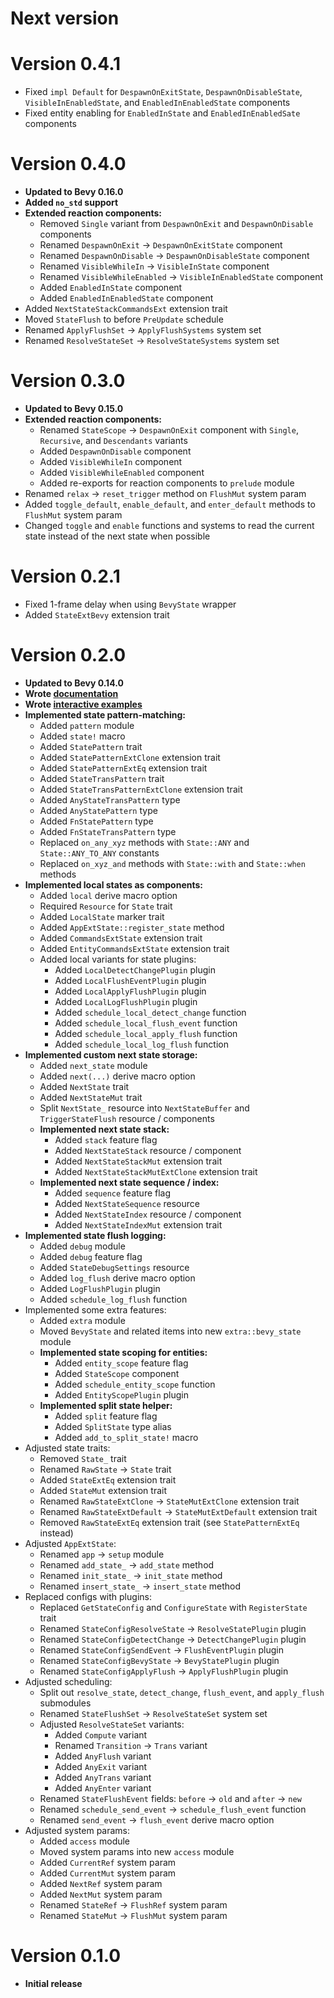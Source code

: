 # Next version

# Version 0.4.1

- Fixed `impl Default` for `DespawnOnExitState`, `DespawnOnDisableState`, `VisibleInEnabledState`, and `EnabledInEnabledState` components
- Fixed entity enabling for `EnabledInState` and `EnabledInEnabledSate` components

# Version 0.4.0

- **Updated to Bevy 0.16.0**
- **Added `no_std` support**
- **Extended reaction components:**
    - Removed `Single` variant from `DespawnOnExit` and `DespawnOnDisable` components
    - Renamed `DespawnOnExit` -> `DespawnOnExitState` component
    - Renamed `DespawnOnDisable` -> `DespawnOnDisableState` component
    - Renamed `VisibleWhileIn` -> `VisibleInState` component
    - Renamed `VisibleWhileEnabled` -> `VisibleInEnabledState` component
    - Added `EnabledInState` component
    - Added `EnabledInEnabledState` component
- Added `NextStateStackCommandsExt` extension trait
- Moved `StateFlush` to before `PreUpdate` schedule
- Renamed `ApplyFlushSet` -> `ApplyFlushSystems` system set
- Renamed `ResolveStateSet` -> `ResolveStateSystems` system set

# Version 0.3.0

- **Updated to Bevy 0.15.0**
- **Extended reaction components:**
    - Renamed `StateScope` -> `DespawnOnExit` component with `Single`, `Recursive`, and `Descendants` variants
    - Added `DespawnOnDisable` component
    - Added `VisibleWhileIn` component
    - Added `VisibleWhileEnabled` component
    - Added re-exports for reaction components to `prelude` module
- Renamed `relax` -> `reset_trigger` method on `FlushMut` system param
- Added `toggle_default`, `enable_default`, and `enter_default` methods to `FlushMut` system param
- Changed `toggle` and `enable` functions and systems to read the current state instead of the next state when possible

# Version 0.2.1

- Fixed 1-frame delay when using `BevyState` wrapper
- Added `StateExtBevy` extension trait

# Version 0.2.0

- **Updated to Bevy 0.14.0**
- **Wrote [documentation](https://docs.rs/pyri_state/latest/pyri_state/)**
- **Wrote [interactive examples](/examples/)**
- **Implemented state pattern-matching:**
    - Added `pattern` module
    - Added `state!` macro
    - Added `StatePattern` trait
    - Added `StatePatternExtClone` extension trait
    - Added `StatePatternExtEq` extension trait
    - Added `StateTransPattern` trait
    - Added `StateTransPatternExtClone` extension trait
    - Added `AnyStateTransPattern` type
    - Added `AnyStatePattern` type
    - Added `FnStatePattern` type
    - Added `FnStateTransPattern` type
    - Replaced `on_any_xyz` methods with `State::ANY` and `State::ANY_TO_ANY` constants
    - Replaced `on_xyz_and` methods with `State::with` and `State::when` methods
- **Implemented local states as components:**
    - Added `local` derive macro option
    - Required `Resource` for `State` trait
    - Added `LocalState` marker trait
    - Added `AppExtState::register_state` method
    - Added `CommandsExtState` extension trait
    - Added `EntityCommandsExtState` extension trait
    - Added local variants for state plugins:
        - Added `LocalDetectChangePlugin` plugin
        - Added `LocalFlushEventPlugin` plugin
        - Added `LocalApplyFlushPlugin` plugin
        - Added `LocalLogFlushPlugin` plugin
        - Added `schedule_local_detect_change` function
        - Added `schedule_local_flush_event` function
        - Added `schedule_local_apply_flush` function
        - Added `schedule_local_log_flush` function
- **Implemented custom next state storage:**
    - Added `next_state` module
    - Added `next(...)` derive macro option
    - Added `NextState` trait
    - Added `NextStateMut` trait
    - Split `NextState_` resource into `NextStateBuffer` and `TriggerStateFlush` resource / components
    - **Implemented next state stack:**
        - Added `stack` feature flag
        - Added `NextStateStack` resource / component
        - Added `NextStateStackMut` extension trait
        - Added `NextStateStackMutExtClone` extension trait
    - **Implemented next state sequence / index:**
        - Added `sequence` feature flag
        - Added `NextStateSequence` resource
        - Added `NextStateIndex` resource / component
        - Added `NextStateIndexMut` extension trait
- **Implemented state flush logging:**
    - Added `debug` module
    - Added `debug` feature flag
    - Added `StateDebugSettings` resource
    - Added `log_flush` derive macro option
    - Added `LogFlushPlugin` plugin
    - Added `schedule_log_flush` function
- Implemented some extra features:
    - Added `extra` module
    - Moved `BevyState` and related items into new `extra::bevy_state` module
    - **Implemented state scoping for entities:**
        - Added `entity_scope` feature flag
        - Added `StateScope` component
        - Added `schedule_entity_scope` function
        - Added `EntityScopePlugin` plugin
    - **Implemented split state helper:**
        - Added `split` feature flag
        - Added `SplitState` type alias
        - Added `add_to_split_state!` macro
- Adjusted state traits:
    - Removed `State_` trait
    - Renamed `RawState` -> `State` trait
    - Added `StateExtEq` extension trait
    - Added `StateMut` extension trait
    - Renamed `RawStateExtClone` -> `StateMutExtClone` extension trait
    - Renamed `RawStateExtDefault` -> `StateMutExtDefault` extension trait
    - Removed `RawStateExtEq` extension trait (see `StatePatternExtEq` instead)
- Adjusted `AppExtState`:
    - Renamed `app` -> `setup` module
    - Renamed `add_state_` -> `add_state` method
    - Renamed `init_state_` -> `init_state` method
    - Renamed `insert_state_` -> `insert_state` method
- Replaced configs with plugins:
    - Replaced `GetStateConfig` and `ConfigureState` with `RegisterState` trait
    - Renamed `StateConfigResolveState` -> `ResolveStatePlugin` plugin
    - Renamed `StateConfigDetectChange` -> `DetectChangePlugin` plugin
    - Renamed `StateConfigSendEvent` -> `FlushEventPlugin` plugin
    - Renamed `StateConfigBevyState` -> `BevyStatePlugin` plugin
    - Renamed `StateConfigApplyFlush` -> `ApplyFlushPlugin` plugin
- Adjusted scheduling:
    - Split out `resolve_state`, `detect_change`, `flush_event`, and `apply_flush` submodules
    - Renamed `StateFlushSet` -> `ResolveStateSet` system set
    - Adjusted `ResolveStateSet` variants:
        - Added `Compute` variant
        - Renamed `Transition` -> `Trans` variant
        - Added `AnyFlush` variant
        - Added `AnyExit` variant
        - Added `AnyTrans` variant
        - Added `AnyEnter` variant
    - Renamed `StateFlushEvent` fields: `before` -> `old` and `after` -> `new`
    - Renamed `schedule_send_event` -> `schedule_flush_event` function
    - Renamed `send_event` -> `flush_event` derive macro option
- Adjusted system params:
    - Added `access` module
    - Moved system params into new `access` module
    - Added `CurrentRef` system param
    - Added `CurrentMut` system param
    - Added `NextRef` system param
    - Added `NextMut` system param
    - Renamed `StateRef` -> `FlushRef` system param
    - Renamed `StateMut` -> `FlushMut` system param

# Version 0.1.0

- **Initial release**
